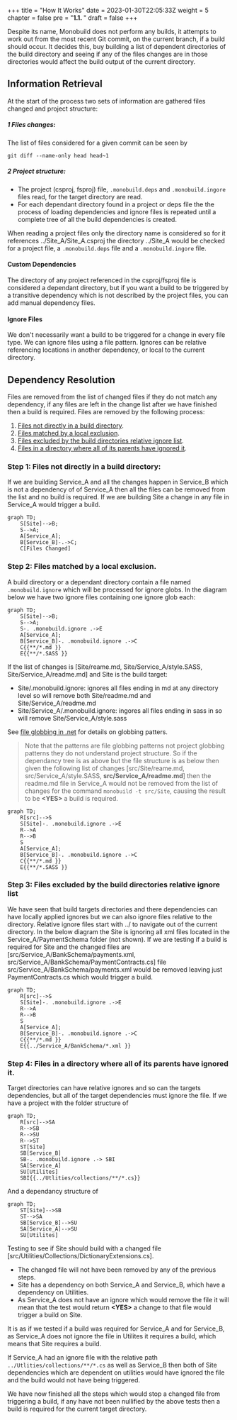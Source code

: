 +++
title = "How It Works"
date = 2023-01-30T22:05:33Z
weight = 5
chapter = false
pre = "<b>1.1. </b>"
draft = false
+++

Despite its name, Monobuild does not perform any builds, it attempts to work out from the most recent Git commit, on the current branch, if a build should occur. It decides this, buy building a list of dependent directories of the build directory and seeing if any of the files changes are in those directories would affect the build output of the current directory.

## Information Retrieval

At the start of the process two sets of information are gathered files changed and project structure:

##### 1 Files changes: 
The list of files considered for a given commit can be seen by 
```
git diff --name-only head head~1
```

##### 2 Project structure:
  * The project (csproj, fsproj) file, ```.monobuild.deps``` and  ```.monobuild.ingore``` files read, for the target directory are read. 
  * For each dependant directory found in a project or deps file the the process of loading dependencies and ignore files is repeated until a complete tree of all the build dependencies is created. 

When reading a project files only the directory name is considered so for it references ../Site_A/Site_A.csproj the directory ../Site_A would be checked for a project file, a ```.monobuild.deps``` file and a ```.monobuild.ingore``` file.  

#### Custom Dependencies

The directory of any project referenced in the csproj/fsproj file is considered a dependant directory, but if you want a build to be triggered by a transitive dependency which is not described by the project files, you can add manual dependency files. 

#### Ignore Files

We don't necessarily want a build to be triggered for a change in every file type. We can ignore files using a file pattern. Ignores can be relative referencing locations in another dependency, or local to the current directory.

## Dependency Resolution

Files are removed from the list of changed files if they do not match any dependency, if any files are left in the change list after we have finished then a build is required. Files are removed by the following process:
1. [Files not directly in a build directory](#step-1-files-not-directly-in-a-build-directory).
1. [Files matched by a local exclusion](#step-2-files-matched-by-a-local-exclusion).
1. [Files excluded by the build directories relative ignore list](#step-3-files-excluded-by-the-build-directories-relative-ignore-list).
1. [Files in a directory where all of its parents have ignored it](#step-4-files-in-a-directory-where-all-of-its-parents-have-ignored-it).


### Step 1: Files not directly in a build directory: 

If we are building Service_A and all the changes happen in Service_B which is not a dependency of of Service_A then all the files can be removed from the list and no build is required. If we are building Site a change in any file in Service_A would trigger a build.

```mermaid
graph TD;
    S[Site]-->B;
    S-->A;
    A[Service_A];
    B[Service_B]-.->C;
    C[Files Changed]
```

### Step 2: Files matched by a local exclusion.

A build directory or a dependant directory contain a file named ```.monobuild.ignore``` which will be processed for ignore globs. In the diagram below we have two ignore files containing one ignore glob each:

```mermaid
graph TD;
    S[Site]-->B;
    S-->A;
    S-. .monobuild.ignore .->E
    A[Service_A];
    B[Service_B]-. .monobuild.ignore .->C
    C{{**/*.md }}
    E{{**/*.SASS }}
```
If the list of changes is [Site/reame.md, Site/Service_A/style.SASS, Site/Service_A/readme.md] and Site is the build target:

* Site/.monobuild.ignore: ignores all files ending in md at any directory level so will remove both Site/readme.md and Site/Service_A/readme.md 
* Site/Service_A/.monobuild.ignore: ingores all files ending in sass in so will remove Site/Service_A/style.sass

See [file globbing in .net](https://learn.microsoft.com/en-us/dotnet/core/extensions/file-globbing) for details on globbing patters. 

>Note that the patterns are file globbing patterns not project globbing patterns they do not understand project structure. So if the dependancy tree is as above but the file structure is as below then given the following list of changes [src/Site/reame.md, src/Service_A/style.SASS, **src/Service_A/readme.md**] then the readme.md file in Service_A would not be removed from the list of changes for the command ```monobuild -t src/Site```, causing the result to be **\<YES\>** a build is required.

```mermaid
graph TD;
    R[src]-->S
    S[Site]-. .monobuild.ignore .->E
    R-->A
    R-->B
    S
    A[Service_A];
    B[Service_B]-. .monobuild.ignore .->C
    C{{**/*.md }}
    E{{**/*.SASS }}
```

### Step 3: Files excluded by the build directories relative ignore list

We have seen that build targets directories and there dependencies can have locally applied ignores but we can also ignore files relative to the directory. Relative ignore files start with ../ to navigate out of the current directory. In the below diagram the Site is ignoring all xml files located in the Service_A/PaymentSchema folder (not shown). If we are testing if a build is required for Site and the changed files are [src/Service_A/BankSchema/payments.xml,  src/Service_A/BankSchema/PaymentContracts.cs] file src/Service_A/BankSchema/payments.xml would be removed leaving just PaymentContracts.cs which would trigger a build.

```mermaid
graph TD;
    R[src]-->S
    S[Site]-. .monobuild.ignore .->E
    R-->A
    R-->B
    S
    A[Service_A];
    B[Service_B]-. .monobuild.ignore .->C
    C{{**/*.md }}
    E{{../Service_A/BankSchema/*.xml }}
```

### Step 4: Files in a directory where all of its parents have ignored it.

Target directories can have relative ignores and so can the targets dependencies, but all of the target dependencies must ignore the file. If we have a project with the folder structure of 


```mermaid
graph TD;
    R[src]-->SA
    R-->SB
    R-->SU
    R-->ST
    ST[Site]
    SB[Service_B]
    SB-. .monobuild.ignore .-> SBI
    SA[Service_A]
    SU[Utilites]
    SBI{{../Utlities/collections/**/*.cs}}
```

And a dependancy structure of 

```mermaid
graph TD;
    ST[Site]-->SB
    ST-->SA
    SB[Service_B]-->SU
    SA[Service_A]-->SU
    SU[Utilites]
```

Testing to see if Site should build with a changed file [src/Utilities/Collections/DictionaryExtensions.cs]. 
* The changed file will not have been removed by any of the previous steps. 
* Site has a dependency on both Service_A and Service_B, which have a dependency on Utilities. 
* As Service_A does not have an ignore which would remove the file it will mean that the test would return **\<YES\>** a change to that file would trigger a build on Site. 

It is as if we tested if a build was required for Service_A and for Service_B, as Service_A does not ignore the file in Utilites it requires a build, which means that Site requires a build.

If Service_A had an ignore file with the relative path ```../Utlities/collections/**/*.cs``` as well as Service_B then both of Site dependencies which are dependent on utilities would have ignored the file and the build would not have being triggered.

We have now finished all the steps which would stop a changed file from triggering a build, if any have not been nullified by the above tests then a build is required for the current target directory.

